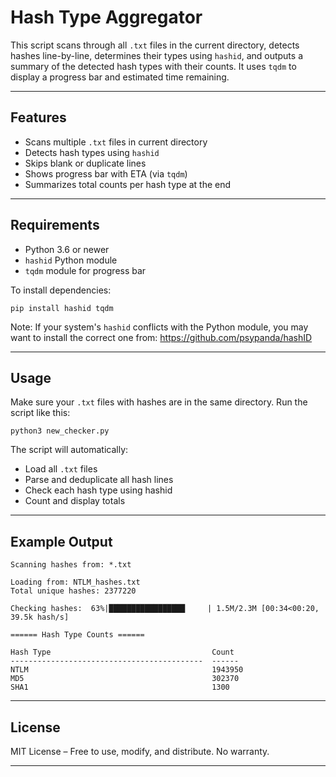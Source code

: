 Hash Type Aggregator
====================

This script scans through all `.txt` files in the current directory, detects hashes line-by-line,
determines their types using `hashid`, and outputs a summary of the detected hash types with their counts.
It uses `tqdm` to display a progress bar and estimated time remaining.

------------------------------------------------------------

Features
--------

- Scans multiple `.txt` files in current directory
- Detects hash types using `hashid`
- Skips blank or duplicate lines
- Shows progress bar with ETA (via `tqdm`)
- Summarizes total counts per hash type at the end

------------------------------------------------------------

Requirements
------------

- Python 3.6 or newer
- `hashid` Python module
- `tqdm` module for progress bar

To install dependencies:

    pip install hashid tqdm

Note: If your system's `hashid` conflicts with the Python module,
you may want to install the correct one from:
https://github.com/psypanda/hashID

------------------------------------------------------------

Usage
-----

Make sure your `.txt` files with hashes are in the same directory.
Run the script like this:

    python3 new_checker.py

The script will automatically:

- Load all `.txt` files
- Parse and deduplicate all hash lines
- Check each hash type using hashid
- Count and display totals

------------------------------------------------------------

Example Output
--------------

    Scanning hashes from: *.txt

    Loading from: NTLM_hashes.txt
    Total unique hashes: 2377220

    Checking hashes:  63%|█████████████████     | 1.5M/2.3M [00:34<00:20, 39.5k hash/s]

    ====== Hash Type Counts ======

    Hash Type                                    Count
    -------------------------------------------  ------
    NTLM                                         1943950
    MD5                                          302370
    SHA1                                         1300

------------------------------------------------------------

License
-------

MIT License – Free to use, modify, and distribute. No warranty.

------------------------------------------------------------
